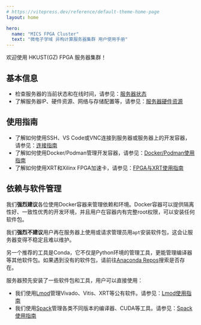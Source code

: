 ```yaml
---
# https://vitepress.dev/reference/default-theme-home-page
layout: home

hero:
  name: "MICS FPGA Cluster"
  text: "微电子学域 异构计算服务器集群 用户使用手册"
---
```


欢迎使用 HKUST(GZ) FPGA 服务器集群！

## 基本信息

- 检查服务器的当前状态和在线时间，请参见：[服务器状态](./02.server-status.md)
- 了解服务器IP、硬件资源、网络与存储配置等，请参见：[服务器硬件资源](./01.hardware-resources.md)

## 使用指南

- 了解如何使用SSH、VS Code或VNC连接到服务器或服务器上的开发容器，请参见：[连接指南](./userguide/connection.md)
- 了解如何使用Docker/Podman管理开发容器，请参见：[Docker/Podman使用指南](./userguide/docker.md)
- 了解如何使用XRT和Xilinx FPGA加速卡，请参见：[FPGA与XRT使用指南](./userguide/fpga.md)

## 依赖与软件管理

我们**强烈建议**各位使用Docker容器来管理依赖和环境。Docker容器可以提供隔离性好、一致性优秀的开发环境，并且用户在容器内有完整root权限，可以安装任何软件包。

我们**强烈不建议**用户再在服务器上使用或请求管理员用`apt`安装软件包，这会让服务器变得不稳定且难以维护。

另一个推荐的工具是Conda，它不仅是Python环境的管理工具，更能管理编译器等其他软件包。如果遇到没有的软件包，请前往[Anaconda Repos](https://anaconda.org/anaconda/repo)搜索是否存在。

服务器预先安装了一些软件包和工具，用户可以直接使用：

- 我们使用[Lmod](https://lmod.readthedocs.io/en/latest/)管理Vivado、Vitis、XRT等公有软件。请参见：[Lmod使用指南](./userguide/lmod.md)
- 我们使用[Spack](https://github.com/spack/spack)管理各类不同版本的编译器、CUDA等工具。请参见：[Spack使用指南](./userguide/spack.md)
